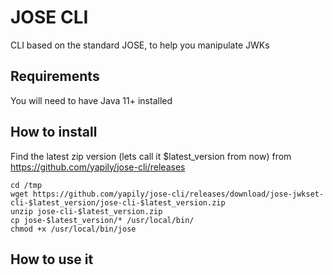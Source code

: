 # JOSE CLI
CLI based on the standard JOSE, to help you manipulate JWKs

## Requirements

You will need to have Java 11+ installed

## How to install

Find the latest zip version (lets call it $latest_version from now) from https://github.com/yapily/jose-cli/releases


```
cd /tmp
wget https://github.com/yapily/jose-cli/releases/download/jose-jwkset-cli-$latest_version/jose-cli-$latest_version.zip
unzip jose-cli-$latest_version.zip
cp jose-$latest_version/* /usr/local/bin/
chmod +x /usr/local/bin/jose
```

## How to use it


